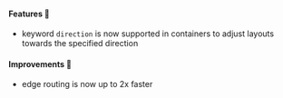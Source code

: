 #### Features 🚀

- keyword `direction` is now supported in containers to adjust layouts towards the specified direction

#### Improvements 🧹

- edge routing is now up to 2x faster
